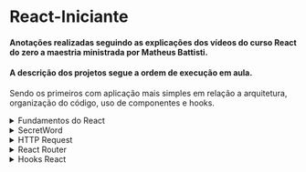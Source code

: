 # React-Iniciante

#### Anotações realizadas seguindo as explicações dos vídeos do curso React do zero a maestria ministrada por Matheus Battisti.

#### A descrição dos projetos segue a ordem de execução em aula.
Sendo os primeiros com aplicação mais simples em relação a arquitetura, organização do código, uso de componentes e hooks.

<details>
  <summary>Fundamentos do React</summary>
  
#### Node.Js 
- e uma biblioteca, runtime de javScript, utilizada por um compilador durante a execução do programa, éconstruida em V8 da Google.
  - Temos um código JavaScript rodando em C++ para garantir alta performance.
  - Download Node : nodejs.org
  - Verificar versão do node, digitar no cmd: node -v

#### NPM 
- é um gerenciador de pacotes Node, permite utilizar bibliotecas de terceiros, e também é utilizado par executar determinados scripts no programa.
  - os módulos externos ficam na pasta node-modules, Ela deve ser descartável, a cada instalação do projeto baixamos todos os pacotes novamente.
  - O npm vem junto com o Node.
  - Verificar versão do npm, digitar no cmd: npm -v


Terminal Powershell é melhor que o cmd.

#### Modo comum de criar um proje em react:
      npx create-react-app nomedaaplicação

#### Modo mais atual de criar o projeto utilizando vite, o projeto é criado de forma mais rápida:
     npm create vite@latest
 - selecionar nome do projeto
- selecionar o framework (no caso escolher react)
- selecionar a variant - JavScript ou TypeScript
- entrar na pasta no projeto que foi criada e rodar:
  - npm install ou npm i

#### Para rodar com vite:
     npm run dev

Extensão VS Code:
ES7 + React/Redux/React-Native
__________________________________________________________________________________

### Fundamentos do React

* Components
  - CamelCase
  - para importar colocar em forma de tag <Component/>

* Events (button, onClick)
  - Temos acesso ao argumento especial chamado events ou e. são os dados que o evento contém, se passar ele no log é possível ver tudo que o evento possui.

* Funções no evento
  - é possível passar a função criandoo uma () =>, porém não é recomendado criar uma função de bloco (função com mais de uma linha) nesse caso é melhor criar a função e chama-lano onclick.

* Imagem
  - Na pasta public manter as imagens que não possuem previsão de mudança, como logo, favicon
  - Na pasta assets as imagens que estão dentro do arquivo e poderão sofrer mudanças.

* Hooks
  - Todos os hooks começam com use
  - podemos criar nossos hooks, isso se chama custom hook
  - precisam ser importados
  - Hooks guarda ou alteram o estado de um dado


* Renderizar listas
  - map ex: <div>
	 <ul>
	  {list.map((item) => (
	    <li>{item}</li>))}
	 </ul>
	</div>

o list foi inicializado com useState contendo um array de nomes
ex: const [list] = useState(["Juliana", "Claudia", "Priscila"])


* Propriedade Key
  - o react precisa de uma chave única para cada um dos itens listados, isso ajuda a renderizar os componentes.
  - Podemos usar o id ou o index, mas o ideal é utilizar o id, em ultimo caso se usa o idex.
  - map ex com index: <div>
	 <ul>
	  {list.map((item,i) => (
	    <li key={i}>{item}</li>))}
	 </ul>
	</div>

* Previous State
  - permite pegar o dado ems eu valor original dentro de um set de dado
  - usado paramodificar listas, pois temoso valor antigo e transformamos em um valor novo
  - o primeiro argumento de um set sempre será o previous state
  - para chamar colocar prev+nome do state
  - ex: prevList

* Renderização condicional
  - é quando imprimimos uma parte do template baseado em uma condição
  - usa if para checar
  - ex: em caso de usuario autenticado/não autenticado

* If/Else
  - utilizar ternário
  - condição ? bloco1 : bloco2

* Props
  - passar valores de um componente pai para um componente filho
  - muito útil quando os dados são carregados via banco de dados.
  - as props vem em um objeto no argumento da função do componente.
  - eu dou um nome para propriedade que eu vou enviar e depois igualo ela o valor
  - ex: nome={nome}.
    - o primeiro campo é o nome que dou para a propriedade, não importa o nome que vou dar, poderia ser bola={nome}.
    - o segundo campo é o valor da propriedade, ele precisa ser informad0 corretamente.

  -  - ao receber o props no filho , recebo no componente filho pelo nome que eu dei a ele.
       
* ChildrenProp
  - recurso utilizado quando um componente precisa ter jsx dentro dele
  - porém esse jsx vem do componente pai
  - então o componente age como um container abraçando estes elementos
  - children é considerada uma prop de um componente

* Função em props
  - criar a função no component pai e enviar como prop para o component

* State lift
  - valor levado do component filho para o pai
  - geralmente temos um componente que usa o state e outro que o altera
  - precisamos passar a alteração para o componente pai e este passa para o componente que usa o state

</details>

<details>
  <summary>SecretWord</summary>
  
- Projeto de um jogo similar ao jogo da forca.
  
- Nesse projeto as "responsabilidades" estão concentradas no App.
 
- É o primeiro projeto do curso, então foi criado de forma mais básica, sem usar todos os recursos do react.
 
  ![SecretWord](https://github.com/JuCouto/React-Iniciante/assets/100319483/17997dd8-ed8d-49e2-bbc0-a599f28c5c16)

** sugestão de melhoria: mostrar a palavra completa ao acertar todas asletras, no momento está trocando para a próxima palavra. 
</details>

<details>
  <summary>HTTP Request</summary>

  #### API
  - O projeto apresenta simulação de API utilizando o json server (npm i json-server)
  - Para acessa-lo criar uma pasta "data"e arquivo db.json. colar seu modelo de json a ser consumido.
  - No package.json em scripts colar:   <br>"server": "json-server --watch data/db.json".
  - Para rodar o projeto, iniciar com  o jsonserver, pois por default ele abre na porta 3000.<br>
o react vai abrir em outra porta se a 3000 estiver ocupada, ou usando o vite vai abrir  na 5173
  - <b>npm run server</b>

  - O código possui comentários para facilitar o acompanhamento no que foi acrescentado nas aulas.
![Http](https://github.com/JuCouto/React-Iniciante/assets/100319483/079a99c9-aabb-4709-a2d3-c6ff2df297ef)

</details>

<details>
  <summary>React Router</summary>


</details>

<details>
  <summary>Hooks React</summary>

### UseState
- O principal propósito é gerenciar valores.
- Podemos consultar uma valor e alterá-lo.
- Isso permite re-renderizar um componente, o que não é possível com a manipulação de variáveis.

### useState e inputs
- Atrelando o useState a um input podemos fazer algumas ações:
  - alteração de um state por evento de onChange
  - Limpeza de inputs(Controlled input => tem que atrelar o value do input  ao valor do state)
  - Após preenchimento total do form, unir os statese fazer um envio dos dados ao back-end


### useReducer
- Tem a mesma função do useState, ele gerencia valores
- Porém temos a possibilidade de executar uma função na hora da alteração do valor.
- O useReducer recebe um valor para gerenciar e uma função para alterar esse valor.
- Cria a função, e através de uma action ela é executada. por ex: um onClick, em uma função mais simples.
* O reducer geralmente tem aplicações mais complexas, utilizando a estrutura switch com actions

** No código tem um exemplo utilizando o switch, para uma lista de tarefas

### useEffect
- Pode ser utilizado para alterações no DOM, requisições HTTP, entre outras
- O principal motivo de utiliza-lo é poder controlar quantas vezes algo acontece
- A sintaxe é formada por uma função a ser executada e um array de dependências.
- Se utilizar o useEffect com array de dependencias vazio a função é executada apenas uma vez.

#### useEffect com array de dependências:
quando passamos uma dependência criada no useState no array do useEffect para ser "vigiada"

#### Limpeza do useEffect
- Em alguns casos é necessário ter um cleanup no useEffect para garantir o funcionamento
ex: um timeout que ao mudar de página pode continuar a ser executado

### useDebounce
- Hook personalizado para controlar o tempo para execução da chamada na API, ele permite a execução da função após executar o tempo de espera determinado.
- modelo de componente Search sendo chamado no about, consumindo essa api https://kitsu.docs.apiary.io/#introduction/json:api.
- O componente SEARCHINPUT tem a implementação do debaunce.
- 
</details>
